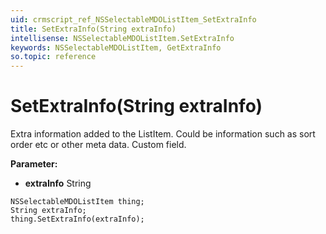 ```yaml
---
uid: crmscript_ref_NSSelectableMDOListItem_SetExtraInfo
title: SetExtraInfo(String extraInfo)
intellisense: NSSelectableMDOListItem.SetExtraInfo
keywords: NSSelectableMDOListItem, GetExtraInfo
so.topic: reference
---
```


# SetExtraInfo(String extraInfo)

Extra information added to the ListItem. Could be information such as sort order etc or other meta data. Custom field.

**Parameter:** 
* **extraInfo** String

```crmscript
NSSelectableMDOListItem thing;
String extraInfo;
thing.SetExtraInfo(extraInfo);
```

